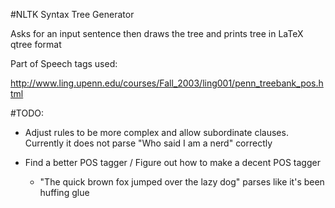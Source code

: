#NLTK Syntax Tree Generator

Asks for an input sentence then draws the tree and prints tree in LaTeX qtree format

Part of Speech tags used:

http://www.ling.upenn.edu/courses/Fall_2003/ling001/penn_treebank_pos.html

#TODO:

- Adjust rules to be more complex and allow subordinate clauses. Currently it does not parse "Who said I am a nerd" correctly

- Find a better POS tagger / Figure out how to make a decent POS tagger
  - "The quick brown fox jumped over the lazy dog" parses like it's been huffing glue
